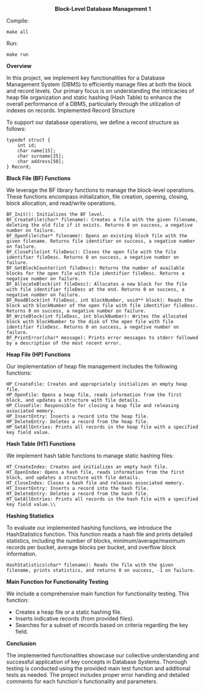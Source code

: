 **<p align = center>Block-Level Database Management 1**

Compile:

    make all

Run:
    
    make run


**Overview**

In this project, we implement key functionalities for a Database Management System (DBMS) to efficiently manage files at both the block and record levels. Our primary focus is on understanding the intricacies of heap file organization and static hashing (Hash Table) to enhance the overall performance of a DBMS, particularly through the utilization of indexes on records.
Implemented Record Structure

To support our database operations, we define a record structure as follows:

    typedef struct {
        int id;
        char name[15];
        char surname[25];
        char address[50];
    } Record;

**Block File (BF) Functions**

We leverage the BF library functions to manage the block-level operations. These functions encompass initialization, file creation, opening, closing, block allocation, and read/write operations. 

    BF_Init(): Initializes the BF level.
    BF_CreateFile(char* filename): Creates a file with the given filename, deleting the old file if it exists. Returns 0 on success, a negative number on failure.
    BF_OpenFile(char* filename): Opens an existing block file with the given filename. Returns file identifier on success, a negative number on failure.
    BF_CloseFile(int fileDesc): Closes the open file with the file identifier fileDesc. Returns 0 on success, a negative number on failure.
    BF_GetBlockCounter(int fileDesc): Returns the number of available blocks for the open file with file identifier fileDesc. Returns a negative number on failure.
    BF_AllocateBlock(int fileDesc): Allocates a new block for the file with file identifier fileDesc at the end. Returns 0 on success, a negative number on failure.
    BF_ReadBlock(int fileDesc, int blockNumber, void** block): Reads the block with blockNumber of the open file with file identifier fileDesc. Returns 0 on success, a negative number on failure.
    BF_WriteBlock(int fileDesc, int blockNumber): Writes the allocated block with blockNumber to the disk of the open file with file identifier fileDesc. Returns 0 on success, a negative number on failure.
    BF_PrintError(char* message): Prints error messages to stderr followed by a description of the most recent error.

**Heap File (HP) Functions**

Our implementation of heap file management includes the following functions:

    HP_CreateFile: Creates and appropriately initializes an empty heap file.
    HP_OpenFile: Opens a heap file, reads information from the first block, and updates a structure with file details.
    HP_CloseFile: Responsible for closing a heap file and releasing associated memory.
    HP_InsertEntry: Inserts a record into the heap file.
    HP_DeleteEntry: Deletes a record from the heap file.
    HP_GetAllEntries: Prints all records in the heap file with a specified key field value.

**Hash Table (HT) Functions**



We implement hash table functions to manage static hashing files:

    HT_CreateIndex: Creates and initializes an empty hash file.
    HT_OpenIndex: Opens a hash file, reads information from the first block, and updates a structure with file details.
    HT_CloseIndex: Closes a hash file and releases associated memory.
    HT_InsertEntry: Inserts a record into the hash file.
    HT_DeleteEntry: Deletes a record from the hash file.
    HT_GetAllEntries: Prints all records in the hash file with a specified key field value.\\

**Hashing Statistics**

To evaluate our implemented hashing functions, we introduce the HashStatistics function. This function reads a hash file and prints detailed statistics, including the number of blocks, minimum/average/maximum records per bucket, average blocks per bucket, and overflow block information.

    HashStatistics(char* filename): Reads the file with the given filename, prints statistics, and returns 0 on success, -1 on failure.

**Main Function for Functionality Testing**

We include a comprehensive main function for functionality testing. This function:
* Creates a heap file or a static hashing file.
* Inserts indicative records (from provided files).
* Searches for a subset of records based on criteria regarding the key field.


**Conclusion**

The implemented functionalities showcase our collective understanding and successful application of key concepts in Database Systems. Thorough testing is conducted using the provided main test function and additional tests as needed. The project includes proper error handling and detailed comments for each function's functionality and parameters.


